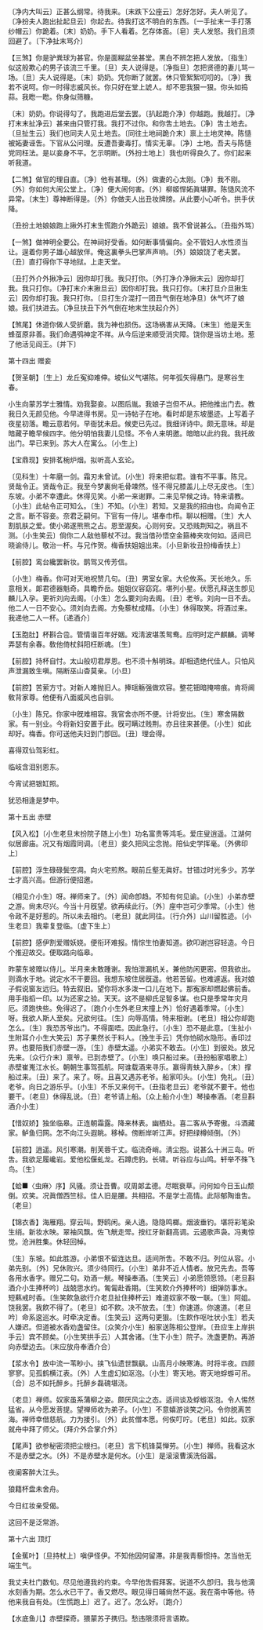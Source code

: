 <!-- { "loadSidebar": true } -->
〔净内大叫云〕正甚么纲常。待我来。〔末跌下公座云〕怎好怎好。夫人听见了。〔净扮夫人跑出扯起旦云〕你起去。待我打这不明白的东西。〔一手扯末一手打落纱帽云〕你跪着。〔末〕奶奶。手下人看着。乞存体面。〔皂〕夫人发怒。我们且须回避了。〔下净扯末骂介〕 

【三煞】你是驴粪球为甚官。你是面糊盆坐甚堂。黑白不辨怎把人发放。〔指生〕似这般欺心的男子该流三千里。〔旦〕夫人说得是。〔净指旦〕怎把贤德的妻儿骂一场。〔旦〕夫人说得是。〔末〕奶奶。凭你断了就罢。休只管絮絮叨叨的。〔净〕我若不说呵。你一时得志威风长。你只好在堂上諕人。却不思我狠一狠。你头如捣蒜。我矁一矁。你身似筛糠。

〔末〕奶奶。你说得勾了。我跑进后堂去罢。〔扒起跑介净〕你越跑。我越打。〔净打末末扯净云〕甚来由只管打我。我打不过你。和你吿土地去。〔净〕吿土地去。〔旦扯生云〕我们也同夫人见土地去。〔同往土地祠跪介末〕禀上土地灵神。陈慥被妬妻诬吿。下官从公问理。反遭吾妻毒打。情实无辜。〔净〕土地。吾夫与陈慥党同枉法。是以妾身不平。乞示明断。〔外扮土地上〕我也听得良久了。你们起来听我道。 

【二煞】做官的理自直。〔净〕他有甚理。〔外〕做妻的心太刚。〔净〕我不刚。〔外〕你如何大闹公堂上。〔净〕便大闹何害。〔外〕柳姬悍妬眞堪罪。陈慥风流不异常。〔末生〕尊神断得是。〔外〕你做夫人出丑妆牌牓。从此要小心听令。拱手伏降。

〔丑扮土地娘娘跑上揪外打末生慌跑介外跪云〕娘娘。我不曾说甚么。〔丑指外骂〕 

【一煞】做神明全要公。在神祠好受香。如何断事情偏向。全不管妇人水性须当让。逞着你男子雄心越放佯。俺这裏拳头巴掌声声响。〔外〕娘娘饶了老夫罢。〔丑〕直打得你下寻地狱。上走天堂。

〔丑打外介外揪净云〕因你却打我。我只打你。〔外打净介净揪末云〕因你却打我。我只打你。〔净打末介末揪旦云〕因你却打我。我只打你。〔末打旦介旦揪生云〕因你却打我。我只打你。〔旦打生介混打一团丑气倒在地净旦〕休气坏了娘娘。我们扶进去。〔净旦扶丑下外气倒在地末生扶起介外〕 

【煞尾】休道你做人受折磨。我为神也损伤。这场祸害从天降。〔末生〕他是天生蜂虿原非善。我们命遇鸮神定不祥。从今后逆来顺受消灾障。饶你是当坊土地。惹了他活见阎王。〔并下〕 

第十四出
赠妾

【贺圣朝】〔生上〕龙丘寃抑难伸。坡仙义气堪陈。何年弧矢得悬门。是寒谷生春。

小生向蒙苏学士雅情。劝我娶妾。以图后胤。我娘子岂但不从。把他推出门去。教我日久无颜见他。今早进得书房。见一诗帖子在地。看时却是东坡墨迹。上写着子夜星初落。瞻云意若何。早衙犹未启。候吏已先过。我细详诗中。颇无意味。却是暗藏子瞻早候四字。他分明怕我妻儿见怪。不令人来明邀。暗暗以此约我。我托故出门。早已来到。苏大人在寓么。〔小生上〕 

【宝鼎现】安排茗椀炉烟。拟听高人玄论。

〔见科生〕十年磨一剑。霜刃未曾试。〔小生〕将来把似君。谁有不平事。陈兄。贤哉令正。贤哉令正。我至今梦裏尙毛骨竦然。怪不得兄膝盖儿上尽无皮也。〔生〕东坡。小弟不幸遭此。休得见笑。小弟一来谢罪。二来见早候之诗。特来请教。〔小生〕此帖令正可知么。〔生〕不知。〔小生〕若知。又是我的招由也。向闻令正之言。断不容妾。奈君乏嗣何。下官有一侍儿。堪奉巾栉。聊以相赠。〔生〕大人割肌肤之爱。使小弟遂熊熊之占。恩至渥矣。心则何安。又恐贱荆知之。祸且不测。〔小生笑云〕倘你二人敌他藜杖不过。我当借孙悟空金箍棒夹攻何如。适间已晓谕侍儿。敬治一杯。与兄作贺。梅香扶姐姐出来。〔小旦新妆丑扮梅香扶上〕 

【前腔】鸾台纔罢新妆。鹊驾又传芳信。

〔小生〕梅香。你可对天地祝赞几句。〔丑〕男室女家。大伦攸系。天长地久。乐意相关。郞君德器魁奇。具瞻乔岳。姐姐仪容窈窕。堪列小星。伏愿孔释送生卽见麟儿入孕。更祈刘向去阁。〔小生〕怎么要刘向去阁。〔丑〕老爷。刘向一日不去。他二人一日不安心。须刘向去阁。方免藜杖成精。〔小生〕休得取笑。将酒过来。我递他二人一杯。〔递酒介〕 

【玉胞肚】杯斟合卺。管情谐百年好姻。戏淸波堪羡鸳鸯。应明时定产麒麟。调琴弄瑟有余春。敎他倚杖斜阳枉断魂。〔生〕 

【前腔】持杯自忖。太山般叨君厚恩。也不须十斛明珠。却相遗绝代佳人。只怕风声泄漏致生嗔。隔断巫山杳莫亲。〔小旦〕 

【前腔】苦萦方寸。对新人难抛旧人。捧瑶觞强做欢容。整花钿暗掩啼痕。肯将阃敎背家尊。他便有八面威风也自驯。

〔小生〕陈兄。你家中旣难相容。我官舍亦所不便。计将安出。〔生〕寒舍隔数家。有一别业。今将新妇安置于此。旣可瞒过贱荆。亦且往来甚便。〔小生〕如此却好。梅香。你可送他夫妇到门卽回。〔丑〕理会得。 

喜得双仙驾彩虹。

临岐含泪别恩东。

今宵试把银缸照。

犹恐相逢是梦中。 

第十五出
赤壁

【风入松】〔小生老旦末扮院子随上小生〕功名富贵等鸿毛。爱庄叟逍遥。江湖何似居廊庙。况又有烟霞同调。〔老旦〕妾久把风尘念抛。陪仙史学挥毫。〔外佛印上〕 

【前腔】浮生碌碌鬓空凋。向火宅煎熬。眼前丘壑无眞好。甘错过时光多少。苏学士才高兴高。但游衍便招邀。

〔相见介小生〕呀。禅师来了。〔外〕闻命卽趋。不知有何见谕。〔小生〕小弟赤壁之游。尙未尽兴。今当十月旣望。欲再续此行。〔外〕座中岂可少季常。〔小生〕他令政不是好惹的。所以未去相约。〔老旦〕就此同往。〔行介外〕山川留胜迹。〔小生老旦〕我辈复登临。〔虚下生上〕 

【前腔】感伊割爱赠妖娆。便衔环难报。情悰生怕妻知道。欲叩谢岂容轻造。今日个推迎故交。便取路向临皋。

昨蒙东坡赠以侍儿。半月来未敢踵谢。我怕泄漏机关。兼他防闲更密。但我欲出。则滴水于地。说定水不干要回。我想东坡住居旣遥。他若苦留。也难遽返。我对娘子假说窗友远归。特去叙旧。望你将水多泼一口儿在地下。那寃家却燃起佛前香。用手指搯一印。以为还家之验。天天。这不是柳氏足智多谋。也只是季常年灾月厄。须跑快些。免得迟了。〔跑介小生外老旦末撞上外〕恰好遇着季常。〔小生〕呀。我欲人斯人至矣。兄欲何往。〔生〕向辱高情。特来相谢。〔老旦〕相公你却跑怎么。〔生〕我恐苏爷出门。不得面唔。因此急行。〔小生〕恐不是此意。〔生扯小生附耳介小生大笑云〕苏子果然长于料人。〔挽生手云〕凭你怕砌水隐形。香印过界。也要陪我们赤壁一游。〔生〕赤壁太遥。小弟实不敢去。〔小生〕到彼处。放兄先来。〔众行介末〕禀爷。已到赤壁了。〔小生〕唤只船过来。〔丑扮船家唱歌上〕赤壁崔嵬江水长。朝朝生事驾孤航。阿谁载酒来寻乐。赢得靑蚨入醉乡。〔末〕撑船过来。〔丑〕来了。来了。呀。且喜又遇苏老爷。船家叩头。〔小生〕免礼。〔丑〕老爷。向日之游乐乎。〔小生〕不乐又来何干。〔丑指老旦云〕老爷就不要干。他也要干。〔老旦〕休得乱说。〔丑〕老爷请上船。〔众上船介小生〕琴操奉酒。〔老旦斟酒介小生〕 

【惜奴娇】独坐临皋。正连朝霜露。降来林表。幽栖处。喜二客从予寄傲。斗酒藏家。鲈鱼归网。怎不向江头遐眺。移棹。傍断岸听江声。好把绿樽倾倒。〔外〕 

【前腔】逍遥。风引寒潮。削芙蓉千丈。临流奇峭。淸尘抱。说甚么十洲三岛。听吿。我欲足履巉岩。爱他松偃虬龙。石蹲虎豹。长啸。听谷应与山鸣。轩举不殊飞鸟。〔生〕 

【蛤■〈虫麻〉序】风骚。须让吾曹。叹周郞孟德。尽眠衰草。问何如今日玉山颓倒。欢笑。况眞僧西竺标。佳人旧是腰。共相招。不是学士高情。此际郁陶谁吿。〔老旦〕 

【锦衣香】海雁翔。穿云叫。野鸥闲。亲人遶。隐隐鸣榔。烟波垂钓。堪将彩笔染生绡。新妆水映。翠袖风飘。佐飞觥走斝。按红牙新翻高调。云遏歌声袅。冯夷惊觉。沧洲胜集。休轻回棹。

〔生〕东坡。如此胜游。小弟恨不留连达旦。适间所吿。不敢不归。列位从容。小弟先别。〔外〕兄休败兴。须少待同行。〔小生〕弟非不近人情者。放兄先去。吾等各用水香字。赠兄二句。劝酒一觥。琴操奉酒。〔生笑云〕小弟愿领愿领。〔老旦斟酒介小生捧杯吟〕战兢思水约。匍匐赴香期。〔生笑飮介外捧杯吟〕细弹防事水。短爇戒时香。〔生笑飮急欲行介老旦扯住捧杯云〕难道奴家不敬一联。〔生〕阿姐。饶我罢。我飮不得了。〔老旦〕如不飮。决不放去。〔生〕你速道。你速道。〔老旦吟〕命系逡巡水。时牵决定香。〔生笑云〕这两句更狠。〔生飮作呕吐状小生〕若夫人嫌迟。但道被水香劝盏留住。〔众笑介小生〕船家送陈相公登岸。〔丑应生上岸拱手云〕宾不顾矣。〔小生笑拱手云〕人其舍诸。〔生下小生〕院子。洗盏更酌。再游向赤壁边去。〔末应放舟奉酒介合〕 

【浆水令】放中流一苇眇小。挟飞仙遗世飘飖。山高月小映寒涛。时将半夜。四顾寥寥。见孤鹤横江表。〔外〕人生虚幻如沤泡。〔小生〕寄天地。寄天地蜉蝣可吊。〔合〕总不如托醉乡。托醉乡磊磈堪浇。

〔老旦〕禅师。奴家虽系蒲柳之姿。颇厌风尘之态。适间谈及蜉蝣沤泡。令人惕然猛省。从今愿发菩提。望禅师收为弟子。〔小生〕不意嬉游谈笑之问。令你脱离苦海。禅师幸借慈航。力为接引。〔外〕此贫僧本愿。何俟叮咛。〔老旦〕如此。奴家就舟中拜了师父。〔拜介外合掌介外〕 

【尾声】欲参秘密须把尘根扫。〔老旦〕言下机锋莫惮劳。〔小生〕禅师。我看这水不是赤壁之水。〔外〕不是赤壁水是何水。〔小生〕是滚滚曹溪洗俗嚣。

夜阑客醉大江头。

狼籍杯盘未舍舟。

今日红妆亲受偈。

这回不是泛常游。 

第十六出
顶灯

【金蕉叶】〔旦持杖上〕嗔伊怪伊。不知他因何留滞。非是我靑藜惯持。怎当他无端生气。

我丈夫杜门数旬。尽见他遵我的约束。今早他吿假拜客。说道不久卽归。我与他滴水刻香为期。怎么水已干了。香又燃尽。眼见得日晡尙然不返。我在斋中等他。待他来我自有处。〔生慌跑上〕迟了。迟了。怎么好。〔跑介〕 

【水底鱼儿】赤壁探奇。猥蒙苏子携归。愁违限须将言语欺。

